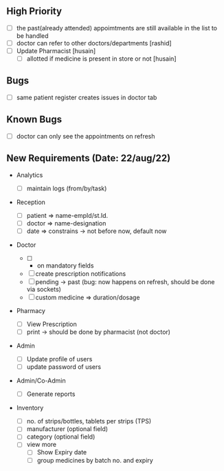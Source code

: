 ## High Priority

- [ ] the past(already attended) appoimtments are still available in the list to be handled
- [ ] doctor can refer to other doctors/departments [rashid]
- [ ] Update Pharmacist [husain]
  - [ ] allotted if medicine is present in store or not [husain]

## Bugs

- [ ] same patient register creates issues in doctor tab

## Known Bugs

- [ ] doctor can only see the appointments on refresh

## New Requirements (Date: 22/aug/22)

- Analytics

  - [ ] maintain logs (from/by/task)

- Reception

  - [ ] patient => name-empId/st.Id.
  - [ ] doctor => name-designation
  - [ ] date => constrains -> not before now, default now

- Doctor

  - [ ] - on mandatory fields
  - [ ] create prescription notifications
  - [ ] pending -> past (bug: now happens on refresh, should be done via sockets)
  - [ ] custom medicine => duration/dosage

- Pharmacy

  - [ ] View Prescription
  - [ ] print -> should be done by pharmacist (not doctor)

- Admin

  - [ ] Update profile of users
  - [ ] update password of users

- Admin/Co-Admin

  - [ ] Generate reports

- Inventory
  - [ ] no. of strips/bottles, tablets per strips (TPS)
  - [ ] manufacturer (optional field)
  - [ ] category (optional field)
  - [ ] view more
    - [ ] Show Expiry date
    - [ ] group medicines by batch no. and expiry
